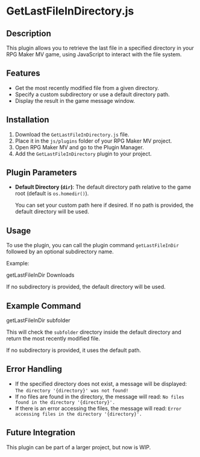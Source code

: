 # GetLastFileInDirectory.js

## Description

This plugin allows you to retrieve the last file in a specified directory in your RPG Maker MV game, using JavaScript to interact with the file system.

## Features

- Get the most recently modified file from a given directory.
- Specify a custom subdirectory or use a default directory path.
- Display the result in the game message window.

## Installation

1. Download the `GetLastFileInDirectory.js` file.
2. Place it in the `js/plugins` folder of your RPG Maker MV project.
3. Open RPG Maker MV and go to the Plugin Manager.
4. Add the `GetLastFileInDirectory` plugin to your project.

## Plugin Parameters

- **Default Directory (`dir`)**: The default directory path relative to the game root (default is `os.homedir()`).
  
  You can set your custom path here if desired. If no path is provided, the default directory will be used.

## Usage

To use the plugin, you can call the plugin command `getLastFileInDir` followed by an optional subdirectory name.

Example:

getLastFileInDir Downloads

If no subdirectory is provided, the default directory will be used.

## Example Command

getLastFileInDir subfolder

This will check the `subfolder` directory inside the default directory and return the most recently modified file.

If no subdirectory is provided, it uses the default path.

## Error Handling

- If the specified directory does not exist, a message will be displayed: `The directory '{directory}' was not found!`
- If no files are found in the directory, the message will read: `No files found in the directory '{directory}'.`
- If there is an error accessing the files, the message will read: `Error accessing files in the directory '{directory}'.`

## Future Integration

This plugin can be part of a larger project, but now is WIP.
